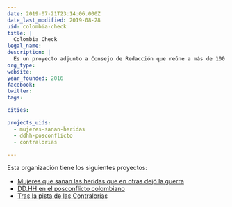 ```yaml
---
date: 2019-07-21T23:14:06.000Z
date_last_modified: 2019-08-28
uid: colombia-check
title: |
  Colombia Check
legal_name: 
description: |
  Es un proyecto adjunto a Consejo de Redacción que reúne a más de 100 periodistas asociados en Colombia para promover el periodismo de investigación. El proyecto es una plataforma digital, abierta y colaborativa en la cual se publican artículos basados en la técnica de comprobación de hechos y datos.
org_type: 
website: 
year_founded: 2016
facebook: 
twitter: 
tags:

cities: 

projects_uids:
  - mujeres-sanan-heridas
  - ddhh-posconflicto
  - contralorias

---
```


Esta organización tiene los siguientes proyectos:

- [Mujeres que sanan las heridas que en otras dejó la guerra](/proyectos/mujeres-sanan-heridas)
- [DD.HH en el posconflicto colombiano](/proyectos/ddhh-posconflicto)
- [Tras la pista de las Contralorías](/proyectos/contralorias)

